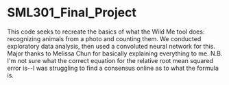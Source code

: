 # SML301_Final_Project

This code seeks to recreate the basics of what the Wild Me tool does: recognizing animals from a photo and counting them. We conducted exploratory data analysis, then used a convoluted neural network for this. 
Major thanks to Melissa Chun for basically explaining everything to me.
N.B. I'm not sure what the correct equation for the relative root mean squared error is--I was struggling to find a consensus online as to what the formula is.
